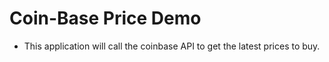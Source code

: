 # Coin-Base Price Demo

* This application will call the coinbase API to get the latest prices to buy.